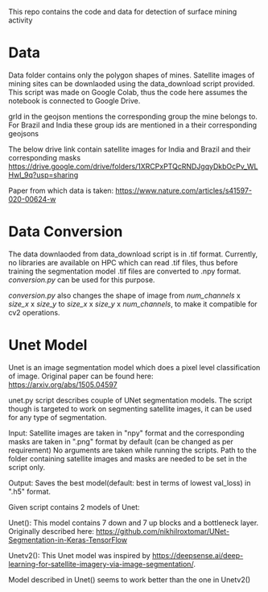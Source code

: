 This repo contains the code and data for detection of surface mining activity

# Data
Data folder contains only the polygon shapes of mines. Satellite images of mining sites can be downlaoded using the data_download script provided. This script was made on Google Colab, thus the code here assumes the notebook is connected to Google Drive.

grId in the geojson mentions the corresponding group the mine belongs to. For Brazil and India these group ids are mentioned in a their corresponding geojsons

The below drive link contain satellite images for India and Brazil and their corresponding masks
https://drive.google.com/drive/folders/1XRCPxPTQcRNDJgqyDkbOcPv_WLHwI_9q?usp=sharing 

Paper from which data is taken: https://www.nature.com/articles/s41597-020-00624-w


# Data Conversion

The data downlaoded from data_download script is in .tif format. Currently, no libraries are available on HPC which can read .tif files, thus before training the segmentation model .tif files are converted to .npy format. _conversion.py_ can be used for this purpose.

_conversion.py_ also changes the shape of image from *num_channels* x *size_x* x *size_y* to *size_x* x *size_y* x *num_channels*, to make it compatible for cv2 operations.

# Unet Model

Unet is an image segmentation model which does a pixel level classification of image.
Original paper can be found here: https://arxiv.org/abs/1505.04597

unet.py script describes couple of UNet segmentation models. The script though is targeted to work on segmenting satellite images, it can be used for any type of segmentation.

Input:
Satellite images are taken in "npy" format and the corresponding masks are taken in ".png" format by default (can be changed as per requirement)
No arguments are taken while running the scripts.
Path to the folder containing satellite images and masks are needed to be set in the script only.


Output:
Saves the best model(default: best in terms of lowest val_loss) in ".h5" format.

Given script contains 2 models of Unet:

Unet():
	This model contains 7 down and 7 up blocks and a bottleneck layer. 
	Originally described here: https://github.com/nikhilroxtomar/UNet-Segmentation-in-Keras-TensorFlow


Unetv2():
	This Unet model was inspired by https://deepsense.ai/deep-learning-for-satellite-imagery-via-image-segmentation/.

Model described in Unet() seems to work better than the one in Unetv2() 

